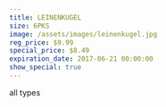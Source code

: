```yaml
---
title: LEINENKUGEL
size: 6PKS
image: /assets/images/leinenkugel.jpg
reg_price: $9.99
special_price: $8.49
expiration_date: 2017-06-21 00:00:00
show_special: true
---
```



all types